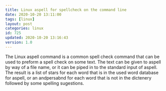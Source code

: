 ```yaml
---
title: Linux aspell for spellcheck on the command line
date: 2020-10-20 13:11:00
tags: [linux]
layout: post
categories: linux
id: 725
updated: 2020-10-20 13:16:43
version: 1.0
---
```


The Linux aspell command is a common spell check command that can be used to preform a spell check on some text. The text can be given to aspell by way of a file name, or it can be piped in to the standard input of aspell. The result is a list of stars for each word that is in the used word database for aspell, or an andpersabnd for each word that is not in the dictenery followed by some spelling sugestions.

<!-- more -->

